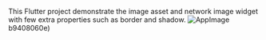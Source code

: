This Flutter project demonstrate the image asset and network image widget with few extra properties such as border and shadow.
![AppImage](https://github.com/user-attachments/assets/7d3624cb-c82f-4de6-8e8e-338ca7772456)
b9408060e)
